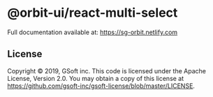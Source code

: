 # @orbit-ui/react-multi-select

Full documentation available at: https://sg-orbit.netlify.com

## License

Copyright © 2019, GSoft inc. This code is licensed under the Apache License, Version 2.0. You may obtain a copy of this license at https://github.com/gsoft-inc/gsoft-license/blob/master/LICENSE.
